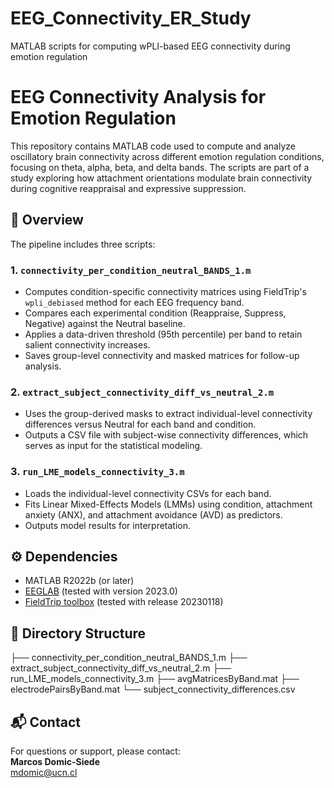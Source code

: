 # EEG_Connectivity_ER_Study
MATLAB scripts for computing wPLI-based EEG connectivity during emotion regulation

# EEG Connectivity Analysis for Emotion Regulation

This repository contains MATLAB code used to compute and analyze oscillatory brain connectivity across different emotion regulation conditions, focusing on theta, alpha, beta, and delta bands. The scripts are part of a study exploring how attachment orientations modulate brain connectivity during cognitive reappraisal and expressive suppression.

## 🧠 Overview

The pipeline includes three scripts:

### 1. `connectivity_per_condition_neutral_BANDS_1.m`

- Computes condition-specific connectivity matrices using FieldTrip's `wpli_debiased` method for each EEG frequency band.
- Compares each experimental condition (Reappraise, Suppress, Negative) against the Neutral baseline.
- Applies a data-driven threshold (95th percentile) per band to retain salient connectivity increases.
- Saves group-level connectivity and masked matrices for follow-up analysis.

### 2. `extract_subject_connectivity_diff_vs_neutral_2.m`

- Uses the group-derived masks to extract individual-level connectivity differences versus Neutral for each band and condition.
- Outputs a CSV file with subject-wise connectivity differences, which serves as input for the statistical modeling.

### 3. `run_LME_models_connectivity_3.m`

- Loads the individual-level connectivity CSVs for each band.
- Fits Linear Mixed-Effects Models (LMMs) using condition, attachment anxiety (ANX), and attachment avoidance (AVD) as predictors.
- Outputs model results for interpretation.

## ⚙️ Dependencies

- MATLAB R2022b (or later)
- [EEGLAB](https://sccn.ucsd.edu/eeglab/index.php) (tested with version 2023.0)
- [FieldTrip toolbox](https://www.fieldtriptoolbox.org/) (tested with release 20230118)

## 📁 Directory Structure

├── connectivity_per_condition_neutral_BANDS_1.m
├── extract_subject_connectivity_diff_vs_neutral_2.m
├── run_LME_models_connectivity_3.m
├── avgMatricesByBand.mat
├── electrodePairsByBand.mat
└── subject_connectivity_differences.csv

## 📬 Contact

For questions or support, please contact:  
**Marcos Domic-Siede**  
[mdomic@ucn.cl](mailto:mdomic@ucn.cl)
